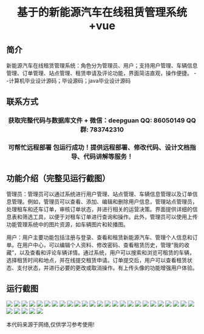 <p><h1 align="center">基于的新能源汽车在线租赁管理系统+vue</h1></p>

## 简介
新能源汽车在线租赁管理系统：角色分为管理员、用户；支持用户管理、车辆信息管理、订单管理、站点管理、租赁申请及评论功能，界面简洁直观，操作便捷。    --计算机毕业设计源码；毕设源码；java毕业设计源码


## 联系方式
<p><h3 align="center">获取完整代码与数据库文件 + 微信：deepguan QQ: 86050149 QQ群: 783742310</h3></p>
<p><h3 align="center">可帮忙远程部署 包运行成功！提供远程部署、修改代码、设计文档指导、代码讲解等服务！</h3></p>

## 功能介绍（完整见运行截图）
管理员：管理员可以通过系统进行用户管理、站点管理、车辆信息管理以及订单信息管理。例如，管理员可以查看、添加、编辑和删除用户信息，管理站点管理员，处理租车和还车订单，审核订单状态，并进行相关的运营决策。界面提供详细的信息表和筛选工具，以便于对租车订单进行查询和操作。此外，管理员可以使用上传功能管理系统中的图片资源，如车辆图片和轮播图。

用户：用户主要功能包括注册与登录、查看和租赁新能源汽车、管理个人信息和订单。在用户中心，可以编辑个人资料、修改密码、查看租赁历史，管理“我的收藏”，以及查看和评论车辆详情。通过系统，用户可以搜索和浏览可租赁的车辆，选择租赁时间和地点，并在线提交租赁申请。订单提交后，用户可以查看租赁状态、支付状态，并进行必要的更改或取消操作。有上传头像的功能增强用户体验。


## 运行截图
![](img/001.jpg)
![](img/002.jpg)
![](img/003.jpg)
![](img/004.jpg)
![](img/005.jpg)
![](img/006.jpg)
![](img/007.jpg)
![](img/008.jpg)
![](img/009.jpg)
![](img/010.jpg)
![](img/011.jpg)
![](img/012.jpg)
![](img/013.jpg)
![](img/014.jpg)
![](img/015.jpg)
![](img/016.jpg)
![](img/017.jpg)
![](img/018.jpg)
![](img/019.jpg)
![](img/020.jpg)
![](img/021.jpg)
![](img/022.jpg)
![](img/023.jpg)
![](img/024.jpg)
![](img/025.jpg)
![](img/026.jpg)
![](img/027.jpg)
![](img/028.jpg)
![](img/029.jpg)
![](img/030.jpg)

<p>本代码来源于网络,仅供学习参考使用!</p>
